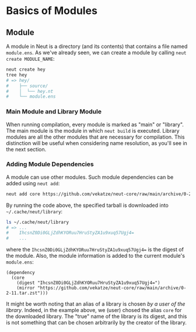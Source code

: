 # Basics of Modules

## Module

A module in Neut is a directory (and its contents) that contains a file named `module.ens`. As we've already seen, we can create a module by calling `neut create MODULE_NAME`:

```sh
neut create hey
tree hey
# => hey/
#    ├── source/
#    │  └── hey.nt
#    └── module.ens
```

### Main Module and Library Module

When running compilation, every module is marked as "main" or "library". The main module is the module in which `neut build` is executed. Library modules are all the other modules that are necessary for compilation. This distinction will be useful when considering name resolution, as you'll see in the next section.

### Adding Module Dependencies

A module can use other modules. Such module dependencies can be added using `neut add`:

```sh
neut add core https://github.com/vekatze/neut-core/raw/main/archive/0-2-11.tar.zst
```

By running the code above, the specified tarball is downloaded into `~/.cache/neut/library`:

```sh
ls ~/.cache/neut/library
# => ...
#    IhcsnZ0Di0GLjZdhKYORuu7HruStyZA1u9xuq57Ugj4=
#    ...
```

where the `IhcsnZ0Di0GLjZdhKYORuu7HruStyZA1u9xuq57Ugj4=` is the digest of the module. Also, the module information is added to the current module's `module.ens`:

```ens
(dependency
  (core
    (digest "IhcsnZ0Di0GLjZdhKYORuu7HruStyZA1u9xuq57Ugj4=")
    (mirror "https://github.com/vekatze/neut-core/raw/main/archive/0-2-11.tar.zst")))
```

It might be worth noting that an alias of a library is chosen *by a user of the library*. Indeed, in the example above, we (user) chosed the alias `core` for the downloaded library. The "true" name of the library is its digest, and this is not something that can be chosen arbitrarily by the creator of the library.
